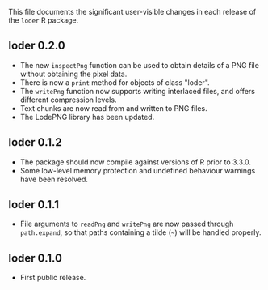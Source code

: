 This file documents the significant user-visible changes in each release of the `loder` R package.

## loder 0.2.0

- The new `inspectPng` function can be used to obtain details of a PNG file without obtaining the pixel data.
- There is now a `print` method for objects of class "loder".
- The `writePng` function now supports writing interlaced files, and offers different compression levels.
- Text chunks are now read from and written to PNG files.
- The LodePNG library has been updated.

## loder 0.1.2

- The package should now compile against versions of R prior to 3.3.0.
- Some low-level memory protection and undefined behaviour warnings have been resolved.

## loder 0.1.1

- File arguments to `readPng` and `writePng` are now passed through `path.expand`, so that paths containing a tilde (`~`) will be handled properly.

## loder 0.1.0

- First public release.
